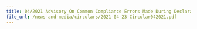 ```yaml
---
title: 04/2021 Advisory On Common Compliance Errors Made During Declaration Of Permits, Carnets, Voluntary Disclosure Programme, Free Trade Agreement, Rules Of Origin And Declaration of Facts for Motor Vehicles
file_url: /news-and-media/circulars/2021-04-23-Circular042021.pdf
---
```


